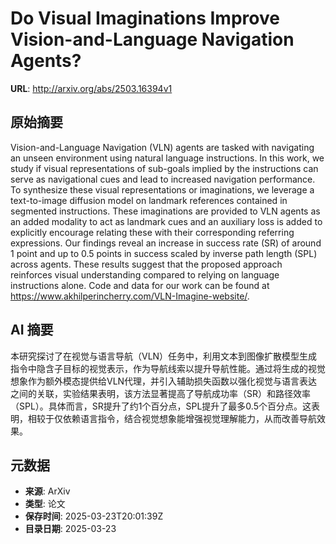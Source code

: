 # Do Visual Imaginations Improve Vision-and-Language Navigation Agents?

**URL**: http://arxiv.org/abs/2503.16394v1

## 原始摘要

Vision-and-Language Navigation (VLN) agents are tasked with navigating an
unseen environment using natural language instructions. In this work, we study
if visual representations of sub-goals implied by the instructions can serve as
navigational cues and lead to increased navigation performance. To synthesize
these visual representations or imaginations, we leverage a text-to-image
diffusion model on landmark references contained in segmented instructions.
These imaginations are provided to VLN agents as an added modality to act as
landmark cues and an auxiliary loss is added to explicitly encourage relating
these with their corresponding referring expressions. Our findings reveal an
increase in success rate (SR) of around 1 point and up to 0.5 points in success
scaled by inverse path length (SPL) across agents. These results suggest that
the proposed approach reinforces visual understanding compared to relying on
language instructions alone. Code and data for our work can be found at
https://www.akhilperincherry.com/VLN-Imagine-website/.


## AI 摘要

本研究探讨了在视觉与语言导航（VLN）任务中，利用文本到图像扩散模型生成指令中隐含子目标的视觉表示，作为导航线索以提升导航性能。通过将生成的视觉想象作为额外模态提供给VLN代理，并引入辅助损失函数以强化视觉与语言表达之间的关联，实验结果表明，该方法显著提高了导航成功率（SR）和路径效率（SPL）。具体而言，SR提升了约1个百分点，SPL提升了最多0.5个百分点。这表明，相较于仅依赖语言指令，结合视觉想象能增强视觉理解能力，从而改善导航效果。

## 元数据

- **来源**: ArXiv
- **类型**: 论文
- **保存时间**: 2025-03-23T20:01:39Z
- **目录日期**: 2025-03-23
